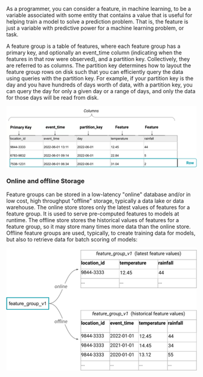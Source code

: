 As a programmer, you can consider a feature, in machine learning, to be a variable associated with some entity that contains a value that is useful for helping train a model to solve a prediction problem. That is, the feature is just a variable with predictive power for a machine learning problem, or task.

A feature group is a table of features, where each feature group has a primary key, and optionally an event_time column (indicating when the features in that row were observed), and a partition key. Collectively, they are referred to as columns. The partition key determines how to layout the feature group rows on disk such that you can efficiently query the data using queries with the partition key. For example, if your partition key is the day and you have hundreds of days worth of data, with a partition key, you can query the day for only a given day or a range of days, and only the data for those days will be read from disk.

<img src="/assets/images/concepts/fs/feature-group-table.png">


### Online and offline Storage

Feature groups can be stored in a low-latency "online" database and/or in low cost, high throughput  "offline" storage, typically a data lake or data warehouse. The online store stores only the latest values of features for a feature group. It is used to serve pre-computed features to models at runtime. The offline store stores the historical values of features for a feature group, so it may store many times more data than the online store. Offline feature groups are used, typically, to create training data for models, but also to retrieve data for batch scoring of models:

<img src="/assets/images/concepts/fs/feature-storage.svg">
